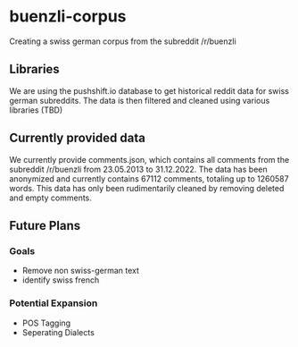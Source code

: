 # buenzli-corpus
Creating a swiss german corpus from the subreddit /r/buenzli

## Libraries

We are using the pushshift.io database to get historical reddit data for swiss german subreddits. The data is then filtered and cleaned using various libraries (TBD)

## Currently provided data
We currently provide comments.json, which contains all comments from the subreddit /r/buenzli from 23.05.2013 to 31.12.2022. The data has been anonymized and currently contains 67112 comments, totaling up to 1260587 words. This data has only been rudimentarily cleaned by removing deleted and empty comments.

## Future Plans

### Goals
- Remove non swiss-german text
- identify swiss french

### Potential Expansion
- POS Tagging
- Seperating Dialects
